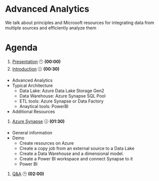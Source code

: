 # Advanced Analytics

We talk about principles and Microsoft resources for integrating data from multiple sources and efficiently analyze them

# Agenda

1. [Presentation](01.presentation.md) :clock12: **(00:00)**
2. [Introduction](02.introduction.md) :clock1230: **(00:30)**
- Advanced Analytics
- Typical Architecture
  - Data Lake: Azure Data Lake Storage Gen2
  - Data Warehouse: Azure Synapse SQL Pool
  - ETL tools: Azure Synapse or Data Factory
  - Anaytical tools: PowerBI
- Additional Resources
1. [Azure Synapse](03.azure-synapse.md) :clock130: **(01:30)**
- General information
- Demo
  - Create resources on Azure
  - Create a copy job from an external source to a Data Lake
  - Create a Data Warehouse and a dimensional model.
  - Create a Power BI workspace and connect Synapse to it
  - Power BI
1. [Q&A](08.q&a.md) :clock2: **(02:00)**